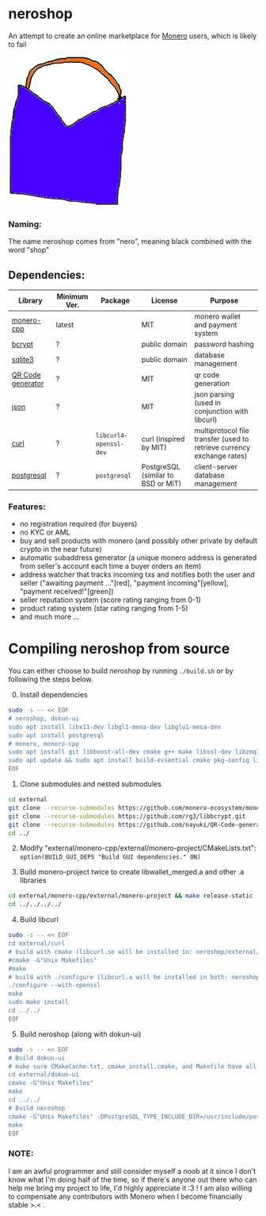# neroshop 

An attempt to create an online marketplace for [Monero](https://getmonero.org/) users, which is likely to fail

[![alt text](res/neroshop-logo.png)](https://github.com/larteyoh/neroshop "neroshop logo")


### Naming: 
The name neroshop comes from "nero", meaning black combined with the word "shop"

## Dependencies:
<!-- * [monero](https://github.com/monero-project/monero) (MIT) -->
|      Library                                                       | Minimum Ver.    | Package                | License                            |         Purpose                                                        |
|--------------------------------------------------------------------|-----------------|------------------------|------------------------------------|------------------------------------------------------------------------|
| [monero-cpp](https://github.com/monero-ecosystem/monero-cpp)       | latest          |                        | MIT                                | monero wallet and payment system                                       |
| [bcrypt](https://github.com/rg3/libbcrypt.git)                     | ?               |                        | public domain                      | password hashing                                                       |
| [sqlite3](https://sqlite.org/)                                     | ?               |                        | public domain                      | database management                                                    |
| [QR Code generator](https://github.com/nayuki/QR-Code-generator)   | ?               |                        | MIT                                | qr code generation                                                     |
| [json](https://github.com/nlohmann/json/)                          | ?               |                        | MIT                                | json parsing (used in conjunction with libcurl)                        |
| [curl](https://curl.se/libcurl/)                                   | ?               | `libcurl4-openssl-dev` | curl (inspired by MIT)             | multiprotocol file transfer (used to retrieve currency exchange rates) |
| [postgresql](https://www.postgresql.org/)                          | ?               | `postgresql`           | PostgreSQL (similar to BSD or MIT) | client-server database management                                      |
<!-- [dokun-ui](custom library) (MIT) -->


### Features:
* no registration required (for buyers)
* no KYC or AML
* buy and sell products with monero (and possibly other private by default crypto in the near future)
* automatic subaddress generator (a unique monero address is generated from seller's account each time a buyer orders an item)
* address watcher that tracks incoming txs and notifies both the user and seller
("awaiting payment ..."[red], "payment incoming"[yellow], "payment received!"[green])
* seller reputation system (score rating ranging from 0-1)
* product rating system (star rating ranging from 1-5)
* and much more ...


# Compiling neroshop from source
You can either choose to build neroshop by running `./build.sh` or by following the steps below.

0. Install dependencies
```sh
sudo -s -- << EOF
# neroshop, dokun-ui
sudo apt install libx11-dev libgl1-mesa-dev libglu1-mesa-dev
sudo apt install postgresql
# monero, monero-cpp
sudo apt install git libboost-all-dev cmake g++ make libssl-dev libzmq3-dev libhidapi-dev libudev-dev libusb-1.0-0-dev libfox-1.6-dev # copied from https://github.com/monero-ecosystem/monero-cpp#using-this-library-in-your-project
sudo apt update && sudo apt install build-essential cmake pkg-config libssl-dev libzmq3-dev libunbound-dev libsodium-dev libunwind8-dev liblzma-dev libreadline6-dev libldns-dev libexpat1-dev libpgm-dev qttools5-dev-tools libhidapi-dev libusb-1.0-0-dev libprotobuf-dev protobuf-compiler libudev-dev libboost-chrono-dev libboost-date-time-dev libboost-filesystem-dev libboost-locale-dev libboost-program-options-dev libboost-regex-dev libboost-serialization-dev libboost-system-dev libboost-thread-dev ccache doxygen graphviz # copied from https://github.com/monero-project/monero#dependencies
EOF
```

1. Clone submodules and nested submodules
```sh
cd external
git clone --recurse-submodules https://github.com/monero-ecosystem/monero-cpp.git
git clone --recurse-submodules https://github.com/rg3/libbcrypt.git
git clone --recurse-submodules https://github.com/nayuki/QR-Code-generator.git
cd ../
```

2. Modify "external/monero-cpp/external/monero-project/CMakeLists.txt":
`option(BUILD_GUI_DEPS "Build GUI dependencies." ON)`
<!-- Step 2 is probably not necessary :/ -->

3. Build monero-project twice to create libwallet_merged.a and other .a libraries
```sh
cd external/monero-cpp/external/monero-project && make release-static -j8 && make release-static -j8
cd ../../../../
```

4. Build libcurl
```sh
sudo -s -- << EOF
cd external/curl
# build with cmake (libcurl.so will be installed in: neroshop/external/curl/lib/)
#cmake -G"Unix Makefiles"
#make
# build with ./configure (libcurl.a will be installed in both: neroshop/external/curl/lib/.libs/ and /usr/local/lib/)
./configure --with-openssl
make
sudo make install
cd ../../
EOF
```

5. Build neroshop (along with dokun-ui)
```sh
sudo -s -- << EOF
# Build dokun-ui
# make sure CMakeCache.txt, cmake_install.cmake, and Makefile have all been deleted if not
cd external/dokun-ui
cmake -G"Unix Makefiles"
make
cd ../../
# Build neroshop
cmake -G"Unix Makefiles" -DPostgreSQL_TYPE_INCLUDE_DIR=/usr/include/postgresql/
make
EOF
```

### NOTE:
I am an awful programmer and still consider myself a noob at it since I don't know what I'm doing half of the time, so if there's anyone out there who can help me bring
my project to life, I'd highly appreciate it :3 ! 
I am also willing to compensate any contributors with Monero when I become financially stable >.< .

[//]: # (git add build.sh CMakeLists.txt external/ include/ readme.md res/neroshop-logo.png res/wallets src/ todo.txt)
[//]: # (git commit -m"empty commit")
[//]: # (git push -u origin main)
